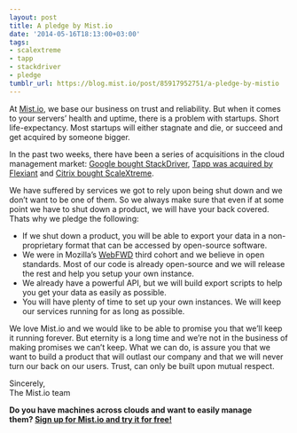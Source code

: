 ```yaml
---
layout: post
title: A pledge by Mist.io
date: '2014-05-16T18:13:00+03:00'
tags:
- scalextreme
- tapp
- stackdriver
- pledge
tumblr_url: https://blog.mist.io/post/85917952751/a-pledge-by-mistio
---
```

At [Mist.io](https://mist.io), we base our business on trust and reliability. But when it comes to your servers’ health and uptime, there is a problem with startups. Short life-expectancy. Most startups will either stagnate and die, or succeed and get acquired by someone bigger.

In the past two weeks, there have been a series of acquisitions in the cloud management market: [Google bought StackDriver](http://techcrunch.com/2014/05/07/google-acquires-cloud-monitoring-service-stackdriver/), [Tapp was acquired by Flexiant](http://www.flexiant.com/news/flexiant-acquires-besols-tapp-multi-cloud-management-technology-and-business/) and [Citrix bought ScaleXtreme](http://venturebeat.com/2014/05/07/citrix-gets-cloud-management-tech-with-the-acquisition-of-scalextreme/).

We have suffered by services we got to rely upon being shut down and we don’t want to be one of them. So we always make sure that even if at some point we have to shut down a product, we will have your back covered. Thats why we pledge the following:

- If we shut down a product, you will be able to export your data in a non-proprietary format that can be accessed by open-source software.
- We were in Mozilla’s [WebFWD](https://webfwd.org/about/) third cohort and we believe in open standards. Most of our code is already open-source and we will release the rest and help you setup your own instance.
- We already have a powerful API, but we will build export scripts to help you get your data as easily as possible.
- You will have plenty of time to set up your own instances. We will keep our services running for as long as possible.

We love Mist.io and we would like to be able to promise you that we’ll keep it running forever. But eternity is a long time and we’re not in the business of making promises we can’t keep. What we can do, is assure you that we want to build a product that will outlast our company and that we will never turn our back on our users. Trust, can only be built upon mutual respect.

Sincerely,  
The Mist.io team

**Do you have machines across clouds and want to easily manage them?&nbsp;[Sign up for Mist.io and try it for free!](https://mist.io/)**

